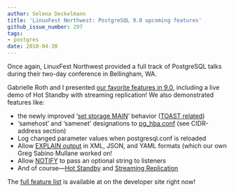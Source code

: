 ```yaml
---
author: Selena Deckelmann
title: 'LinuxFest Northwest: PostgreSQL 9.0 upcoming features'
github_issue_number: 297
tags:
- postgres
date: 2010-04-30
---
```




Once again, LinuxFest Northwest provided a full track of PostgreSQL talks during their two-day conference in Bellingham, WA.

Gabrielle Roth and I presented [our favorite features in 9.0](https://github.com/gorthx/pg9_preso), including a live demo of Hot Standby with streaming replication! We also demonstrated features like:

- the newly improved ‘[set storage MAIN](https://www.postgresql.org/docs/8.4/static/sql-altertable.html)’ behavior ([TOAST related](https://www.postgresql.org/docs/8.4/static/storage-toast.html))
- ‘samehost’ and ‘samenet’ designations to [pg_hba.conf](https://www.postgresql.org/docs/devel/static/auth-pg-hba-conf.html) (see CIDR-address section)
- Log changed parameter values when postgresql.conf is reloaded
- Allow [EXPLAIN output](https://www.postgresql.org/docs/devel/static/sql-explain.html) in XML, JSON, and YAML formats (which our own Greg Sabino Mullane worked on!
- Allow [NOTIFY](https://www.postgresql.org/docs/devel/static/sql-notify.html) to pass an optional string to listeners
- And of course—​[Hot Standby](https://www.postgresql.org/docs/devel/static/hot-standby.html) and [Streaming Replication](https://www.postgresql.org/docs/devel/static/warm-standby.html#STREAMING-REPLICATION)

The [full feature list](https://www.postgresql.org/docs/devel/static/release-9-0.html) is available at on the developer site right now!


